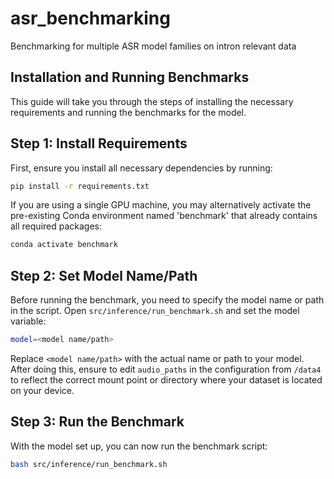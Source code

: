 # asr_benchmarking
Benchmarking for multiple ASR model families on intron relevant data


## Installation and Running Benchmarks

This guide will take you through the steps of installing the necessary requirements and running the benchmarks for the model.

## Step 1: Install Requirements

First, ensure you install all necessary dependencies by running:

```bash
pip install -r requirements.txt
```

If you are using a single GPU machine, you may alternatively activate the pre-existing Conda environment named 'benchmark' that already contains all required packages:

```bash
conda activate benchmark
```

## Step 2: Set Model Name/Path

Before running the benchmark, you need to specify the model name or path in the script. Open `src/inference/run_benchmark.sh` and set the model variable:

```bash
model=<model name/path>
```

Replace `<model name/path>` with the actual name or path to your model. After doing this, ensure to edit `audio_paths` in the configuration from `/data4` to reflect the correct mount point or directory where your dataset is located on your device.

## Step 3: Run the Benchmark

With the model set up, you can now run the benchmark script:

```bash
bash src/inference/run_benchmark.sh
```

